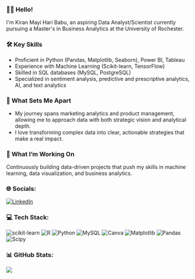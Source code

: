 ### 👋🏼 Hello! 

I'm Kiran Mayi Hari Babu, an aspiring Data Analyst/Scientist currently pursuing a Master's in Business Analytics at the University of Rochester.

### 🛠️ Key Skills

- Proficient in Python (Pandas, Matplotlib, Seaborn), Power BI, Tableau
- Experience with Machine Learning (Scikit-learn, TensorFlow)
- Skilled in SQL databases (MySQL, PostgreSQL)
- Specialized in sentiment analysis, predictive and prescriptive analytics, AI, and text analytics

### 🌟 What Sets Me Apart

- My journey spans marketing analytics and product management, allowing me to approach data with both strategic vision and analytical depth.
- I love transforming complex data into clear, actionable strategies that make a real impact.

### 🚀 What I’m Working On

Continuously building data-driven projects that push my skills in machine learning, data visualization, and business analytics.


### 🌐 Socials:
[![LinkedIn](https://img.shields.io/badge/LinkedIn-%230077B5.svg?logo=linkedin&logoColor=white)](https://linkedin.com/in/https://www.linkedin.com/in/kiran-mayi/) 

### 💻 Tech Stack:
![scikit-learn](https://img.shields.io/badge/scikit--learn-%23F7931E.svg?style=flat&logo=scikit-learn&logoColor=white) ![R](https://img.shields.io/badge/r-%23276DC3.svg?style=flat&logo=r&logoColor=white) ![Python](https://img.shields.io/badge/python-3670A0?style=flat&logo=python&logoColor=ffdd54) ![MySQL](https://img.shields.io/badge/mysql-4479A1.svg?style=flat&logo=mysql&logoColor=white) ![Canva](https://img.shields.io/badge/Canva-%2300C4CC.svg?style=flat&logo=Canva&logoColor=white) ![Matplotlib](https://img.shields.io/badge/Matplotlib-%23ffffff.svg?style=flat&logo=Matplotlib&logoColor=black) ![Pandas](https://img.shields.io/badge/pandas-%23150458.svg?style=flat&logo=pandas&logoColor=white) ![Scipy](https://img.shields.io/badge/SciPy-%230C55A5.svg?style=flat&logo=scipy&logoColor=%white)

### 📊 GitHub Stats:
![](https://github-readme-stats.vercel.app/api/top-langs/?username=kiranmayi5&theme=discord_old_blurple&hide_border=true&include_all_commits=false&count_private=false&layout=compact)

<!-- Proudly created with GPRM ( https://gprm.itsvg.in ) -->
